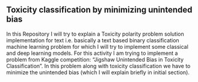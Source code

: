 Toxicity classification by minimizing unintended bias
-------------------------------------------------------

In this Repository I will try to explain a Toxicity polarity problem solution implementation for text i.e. basically a text based binary classification machine learning problem for which I will try to implement some classical and deep learning models. 
For this activity I am trying to implement a problem from Kaggle competition: “Jigshaw Unintended Bias in Toxicity Classification”.
In this problem along with toxicity classification we have to minimize the unintended bias (which I will explain briefly in initial section).

